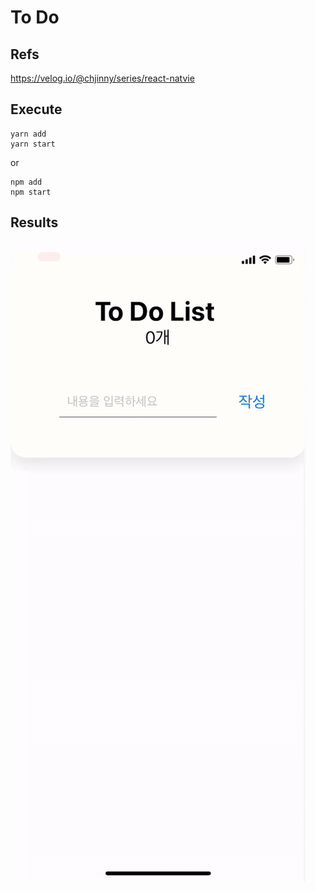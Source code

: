 # To Do

## Refs
https://velog.io/@chjinny/series/react-natvie

## Execute
```
yarn add
yarn start
```
or
```
npm add
npm start
```

## Results
![](./img/01.gif)
